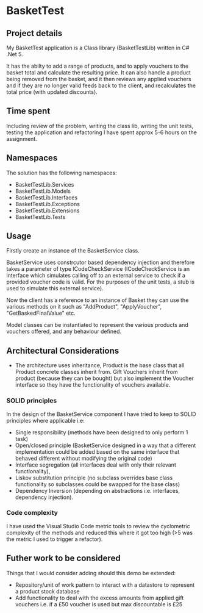 # BasketTest

## Project details

My BasketTest application is a Class library (BasketTestLib) written in C# .Net 5.

It has the abilty to add a range of products, and to apply vouchers to the basket total and calculate the resulting price. It can also handle a product being removed from the basket, and it then reviews any applied vouchers and if they are no longer valid feeds back to the client, and recalculates the total price (with updated discounts).

## Time spent

Including review of the problem, writing the class lib, writing the unit tests, testing the application and refactoring I have spent approx 5-6 hours on the assignment.

## Namespaces

The solution has the following namespaces:

- BasketTestLib.Services
- BasketTestLib.Models
- BasketTestLib.Interfaces
- BasketTestLib.Exceptions
- BasketTestLib.Extensions
- BasketTestLib.Tests

## Usage

Firstly create an instance of the BasketService class.

 BasketService uses constrcutor based dependency injection and therefore takes a parameter of type ICodeCheckService (ICodeCheckService is an interface which simulates calling off to an external service to check if a provided voucher code is valid. For the purposes of the unit tests, a stub is used to simulate this external service).

Now the client has a reference to an instance of Basket they can use the various methods on it such as "AddProduct", "ApplyVoucher", "GetBaskedFinalValue" etc.

Model classes can be instantiated to represent the various products and vouchers offered, and any behaviour defined.

## Architectural Considerations

- The architecture uses inheritance, Product is the base class that all Product concrete classes inherit from. Gift Vouchers inherit from product (because they can be bought) but also implement the Voucher interface so they have the functionality of vouchers available.

### SOLID principles

In the design of the BasketService component I have tried to keep to SOLID principles where applicable i.e: 

- Single responsibility (methods have been designed to only perform 1 task)
- Open/closed principle (BasketService designed in a way that a different implementation could be added based on the same interface that behaved different without modifying the original code)
- Interface segregation (all interfaces deal with only their relevant functionality), 
- Liskov substitution principle (no subclass overrides base class functionality so subclasses could be swapped for the base class) 
- Dependency Inversion (depending on abstractions i.e. interfaces, dependency injection). 

### Code complexity

I have used the Visual Studio Code metric tools to review the cyclometric complexity of the methods and reduced this where it got too high (>5 was the metric I used to trigger a refactor).

## Futher work to be considered

Things that I would consider adding should this demo be extended:

- Repository/unit of work pattern to interact with a datastore to represent a product stock database
- Add functionality to deal with the excess amounts from applied gift vouchers i.e. if a £50 voucher is used but max discountable is £25